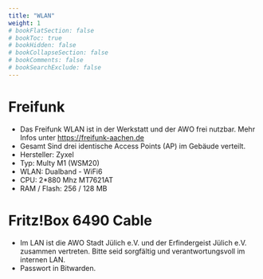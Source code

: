 ```yaml
---
title: "WLAN"
weight: 1
# bookFlatSection: false
# bookToc: true
# bookHidden: false
# bookCollapseSection: false
# bookComments: false
# bookSearchExclude: false
---
```


# Freifunk

- Das Freifunk WLAN ist in der Werkstatt und der AWO frei nutzbar. Mehr Infos unter <https://freifunk-aachen.de>
- Gesamt Sind drei identische Access Points (AP) im Gebäude verteilt.
- Hersteller: Zyxel
- Typ: Multy M1 (WSM20)
- WLAN: Dualband - WiFi6
- CPU: 2*880 Mhz MT7621AT
- RAM / Flash: 256 / 128 MB

# Fritz!Box 6490 Cable

- Im LAN ist die AWO Stadt Jülich e.V. und der Erfindergeist Jülich e.V. zusammen vertreten. Bitte seid sorgfältig und verantwortungsvoll im internen LAN.
- Passwort in Bitwarden.
